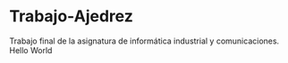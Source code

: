 # Trabajo-Ajedrez
Trabajo final de la asignatura de informática industrial y comunicaciones.
Hello World

